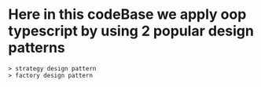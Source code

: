 # Here in this codeBase we apply oop typescript by using 2 popular design patterns 
    > strategy design pattern
    > factory design pattern
